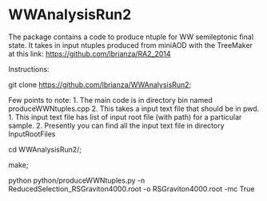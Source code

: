 # WWAnalysisRun2

The package contains a code to produce ntuple for WW semileptonic final state.
It takes in input ntuples produced from miniAOD with the TreeMaker at this link: https://github.com/lbrianza/RA2_2014


Instructions:

git clone https://github.com/lbrianza/WWAnalysisRun2;

Few points to note:
	1. The main code is in directory bin named produceWWNtuples.cpp
	2. This takes a input text file that should be in pwd.
		1. This input text file has list of input root file (with path) for a particular sample.
		2. Presently you can find all the input text file in directory InputRootFiles

cd WWAnalysisRun2/;

make;

python python/produceWWNtuples.py -n ReducedSelection_RSGraviton4000.root -o RSGraviton4000.root -mc True
